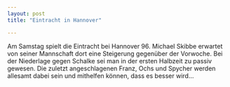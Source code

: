 ```yaml
---
layout: post
title: "Eintracht in Hannover"

---
```


Am Samstag spielt die Eintracht bei Hannover 96. Michael Skibbe erwartet von seiner Mannschaft dort eine Steigerung gegenüber der Vorwoche. Bei der Niederlage gegen Schalke sei man in der ersten Halbzeit zu passiv gewesen. Die zuletzt angeschlagenen Franz, Ochs und Spycher werden allesamt dabei sein und mithelfen können, dass es besser wird...


